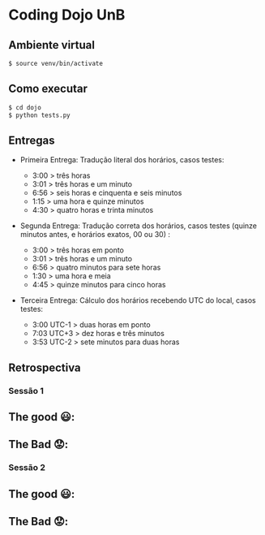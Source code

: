 # Coding Dojo UnB

## Ambiente virtual

```bash
$ source venv/bin/activate
```

## Como executar

```bash
$ cd dojo
$ python tests.py
```

## Entregas

- Primeira Entrega: Tradução literal dos horários, casos testes:
    - 3:00 > três horas
    - 3:01 > três horas e um minuto
    - 6:56 > seis horas e cinquenta e seis minutos
    - 1:15 > uma hora e quinze minutos
    - 4:30 > quatro horas e trinta minutos

- Segunda Entrega: Tradução correta dos horários, casos testes (quinze minutos antes, e horários exatos, 00 ou 30) :
    - 3:00 > três horas em ponto
    - 3:01 > três horas e um minuto
    - 6:56 > quatro minutos para sete horas
    - 1:30 > uma hora e meia
    - 4:45 > quinze minutos para cinco horas

- Terceira Entrega: Cálculo dos horários recebendo UTC do local, casos testes:
    - 3:00 UTC-1 > duas horas em ponto
    - 7:03 UTC+3 > dez horas e três minutos
    - 3:53 UTC-2 > sete minutos para duas horas

## Retrospectiva
### Sessão 1

The good :smiley::
-

The Bad :worried::
-

### Sessão 2
The good :smiley::
-

The Bad :worried::
-
